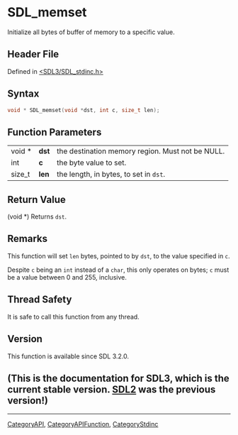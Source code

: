 # SDL_memset

Initialize all bytes of buffer of memory to a specific value.

## Header File

Defined in [<SDL3/SDL_stdinc.h>](https://github.com/libsdl-org/SDL/blob/main/include/SDL3/SDL_stdinc.h)

## Syntax

```c
void * SDL_memset(void *dst, int c, size_t len);
```

## Function Parameters

|        |         |                                                  |
| ------ | ------- | ------------------------------------------------ |
| void * | **dst** | the destination memory region. Must not be NULL. |
| int    | **c**   | the byte value to set.                           |
| size_t | **len** | the length, in bytes, to set in `dst`.           |

## Return Value

(void *) Returns `dst`.

## Remarks

This function will set `len` bytes, pointed to by `dst`, to the value
specified in `c`.

Despite `c` being an `int` instead of a `char`, this only operates on
bytes; `c` must be a value between 0 and 255, inclusive.

## Thread Safety

It is safe to call this function from any thread.

## Version

This function is available since SDL 3.2.0.

## (This is the documentation for SDL3, which is the current stable version. [SDL2](https://wiki.libsdl.org/SDL2/) was the previous version!)



----
[CategoryAPI](CategoryAPI), [CategoryAPIFunction](CategoryAPIFunction), [CategoryStdinc](CategoryStdinc)

